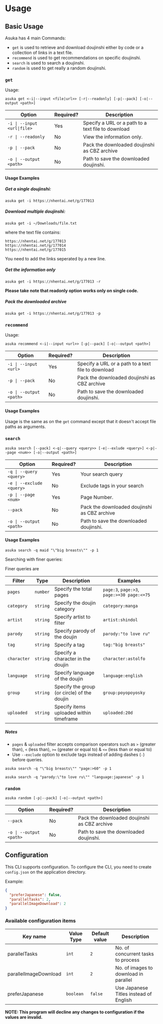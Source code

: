 # Usage

## Basic Usage

Asuka has 4 main Commands:

-   `get` is used to retrieve and download doujinshi either by code or a collection of links in a text file.
-   `recommend` is used to get recommendations on specific doujinshi.
-   `search` is used to search a doujinshi.
-   `random` is used to get really a random doujinshi.

### `get`

Usage:

```
asuka get <-i|--input <file|url>> [-r|--readonly] [-p|--pack] [-o|--output <path>]
```

| Option                      | Required? | Description                                        |
|-----------------------------|-----------|----------------------------------------------------|
| `-i \| --input <url\|file>` | Yes       | Specify a URL or a path to a text file to download |
| `-r \| --readonly`          | No        | View the information only.                         |
| `-p \| --pack`              | No        | Pack the downloaded doujinshi as CBZ archive       |
| `-o \| --output <path>`     | No        | Path to save the downloaded doujinshi.             |

#### Usage Examples

##### Get a single doujinshi:

```
asuka get -i https://nhentai.net/g/177013
```

##### Download multiple doujinshi:

```
asuka get -i ~/Downloads/file.txt
```

where the text file contains:

```
https://nhentai.net/g/177013
https://nhentai.net/g/177014
https://nhentai.net/g/177015
```

You need to add the links seperated by a new line.

##### Get the information only

```
asuka get -i https://nhentai.net/g/177013 -r
```

__Please take note that readonly option works only on single code.__

##### Pack the downloaded archive

```
asuka get -i https://nhentai.net/g/177013 -p
```

### `recommend`

Usage:

```
asuka recommend <-i|--input <url>> [-p|--pack] [-o|--output <path>]
```

| Option                  | Required? | Description                                        |
|-------------------------|-----------|----------------------------------------------------|
| `-i \| --input <url>`   | Yes       | Specify a URL or a path to a text file to download |
| `-p \| --pack`          | No        | Pack the downloaded doujinshi as CBZ archive       |
| `-o \| --output <path>` | No        | Path to save the downloaded doujinshi.             |


#### Usage Examples

Usage is the same as on the `get` command except that it doesn't accept file paths as arguments.

### `search`

```
asuka search [--pack] <-q|--query <query>> [-e|--exlude <query>] <-p|--page <num>> [-o|--output <path>]
```

| Option                     | Required? | Description                                  |
|----------------------------|-----------|----------------------------------------------|
| `-q \| --query <query>`    | Yes       | Your search query                            |
| `-e \| --exclude <query>`  | No        | Exclude tags in your search                  |
| `-p \| --page <num>`       | Yes       | Page Number.                                 |
| `--pack`                   | No        | Pack the downloaded doujinshi as CBZ archive |
| `-o \| --output <path>`    | No        | Path to save the downloaded doujinshi.       |

#### Usage Examples

```
asuka search -q maid "\"big breasts\"" -p 1
```

Searching with finer queries:

Finer queries are

| Filter            | Type          | Description                                 | Examples                                     |
|-------------------|---------------|---------------------------------------------|----------------------------------------------|
| `pages`           | `number`      | Specify the total pages                     | `page:3`, `page:>3`, `page:>=30 page:<=75`   |
| `category`        | `string`      | Specify the doujin category                 | `category:manga`                             |
| `artist`          | `string`      | Specify artist to filter                    | `artist:shindol`                             |
| `parody`          | `string`      | Specify parody of the doujin                | `parody:"to love ru"`                        |
| `tag`             | `string`      | Specify a tag                               | `tag:"big breasts"`                          |
| `character`       | `string`      | Specify a character in the doujin           | `character:astolfo`                          |
| `language`        | `string`      | Specify language of the doujin              | `language:english`                           |
| `group`           | `string`      | Specify the group (or circle) of the doujin | `group:poyopoyosky`                          |
| `uploaded`        | `string`      | Specify items uploaded within timeframe     | `uploaded:20d`                               |

##### Notes

-   `pages` & `uploaded` filter accepts comparison operators such as `>` (greater than), `<` (less than), `>=` (greater or equal to) & `<=` (less than or equal to)
-   Use `--exclude` option to exclude tags instead of adding dashes (`-`) before queries.

```
asuka search -q "\"big breasts\"" "page:>60" -p 1
```

```
asuka search -q "parody:\"to love ru\"" "language:japanese" -p 1
```

### `random`

```
asuka random [-p|--pack] [-o|--output <path>]
```

| Option                     | Required? | Description                                  |
|----------------------------|-----------|----------------------------------------------|
| `--pack`                   | No        | Pack the downloaded doujinshi as CBZ archive |
| `-o \| --output <path>`    | No        | Path to save the downloaded doujinshi.       |

## Configuration

This CLI supports configuration. To configure the CLI, you need to create `config.json` on the application directory.

Example:

```json
{
  "preferJapanese": false,
  "parallelTasks": 2,
  "parallelImageDownload": 2
}
```

### Available configuration items

| Key name                 | Value Type    | Default value      | Description                            |
|--------------------------|---------------|--------------------|----------------------------------------|
| parallelTasks            | `int`         | `2`                | No. of concurrent tasks to process     |
| parallelImageDownload    | `int`         | `2`                | No. of images to download in parallel  |
| preferJapanese           | `boolean`     | `false`            | Use Japanese Titles instead of English |

__NOTE: This program will decline any changes to configuration if the values are invalid.__
